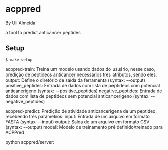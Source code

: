 # acppred

By Uli Almeida

a tool to predict anticancer peptides 

## Setup

```
$ make setup

```
acppred-train: Treina um modelo usando dados do usuário, nesse caso, predição de peptideos anticancer necessários três atributos, sendo eles:
    output: Define o diretório de saída da ferramenta (syntax: --output)
    positive_peptides: Entrada de dados com lista de peptídeos com potencial anticanerígeno (syntax: --positive_peptides)
    negative_peptides: Entrada de dados com lista de peptideos sem potencial anticancerigeno (syntax: -- negative_peptides)

acppred-predict: Predição de atividade anticancerigena de um peptideo, recebendo três parâmetros:
    input: Entrada de um arquivo em formato FASTA (syntax: --input)
    output: Saída de um arquivo em formato CSV (syntax: --output)
    model: Modelo de treinamento pré definido/treinado para ACPPred

python acppred/server: 
